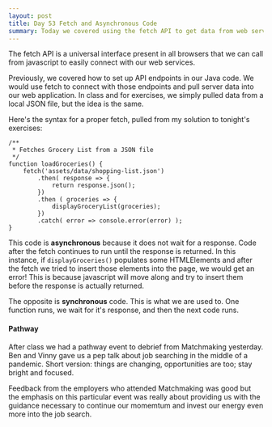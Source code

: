 ```yaml
---
layout: post
title: Day 53 Fetch and Asynchronous Code
summary: Today we covered using the fetch API to get data from web services. We also talked about what it meant for code to be asynchronous vs. synchronous. 
---
```

The fetch API is a universal interface present in all browsers that we can call from javascript to easily connect with our web services. 

Previously, we covered how to set up API endpoints in our Java code. We would use fetch to connect with those endpoints and pull server data into our web application. In class and for exercises, we simply pulled data from a local JSON file, but the idea is the same.

Here's the syntax for a proper fetch, pulled from my solution to tonight's exercises:
```
/**
 * Fetches Grocery List from a JSON file
 */
function loadGroceries() {
    fetch('assets/data/shopping-list.json')
        .then( response => {
            return response.json();
        })
        .then ( groceries => {
            displayGroceryList(groceries);
        })
        .catch( error => console.error(error) );
}
```

This code is **asynchronous** because it does not wait for a response. Code after the fetch continues to run until the response is returned. In this instance, if `displayGroceries()` populates some HTMLElements and after the fetch we tried to insert those elements into the page, we would get an error! This is because javascript will move along and try to insert them before the response is actually returned. 

The opposite is **synchronous** code. This is what we are used to. One function runs, we wait for it's response, and then the next code runs. 

#### Pathway
After class we had a pathway event to debrief from Matchmaking yesterday. Ben and Vinny gave us a pep talk about job searching in the middle of a pandemic. Short version: things are changing, opportunities are too; stay bright and focused. 

Feedback from the employers who attended Matchmaking was good but the emphasis on this particular event was really about providing us with the guidance necessary to continue our momemtum and invest our energy even more into the job search. 
